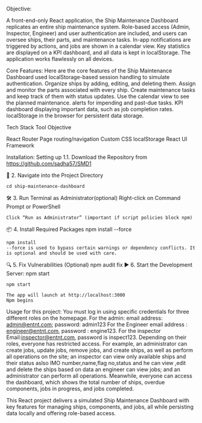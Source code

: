  Objective:
 
A front-end-only React application, the Ship Maintenance Dashboard replicates an entire ship maintenance system. Role-based access (Admin, Inspector, Engineer) and user authentication are included, and users can oversee ships, their parts, and maintenance tasks. In-app notifications are triggered by actions, and jobs are shown in a calendar view. Key statistics are displayed on a KPI dashboard, and all data is kept in localStorage. The application works flawlessly on all devices. 

Core Features:
Here are the core features of the Ship Maintenance Dashboard
used localStorage-based session handling to simulate authentication.
Organize ships by adding, editing, and deleting them.
Assign and monitor the parts associated with every ship.
Create maintenance tasks and keep track of them with status updates.
Use the calendar view to see the planned maintenance.
alerts for impending and past-due tasks.
KPI dashboard displaying important data, such as job completion rates.
localStorage in the browser for persistent data storage.

Tech Stack Tool Objective

 React Router Page routing/navigation
 Custom CSS localStorage 
 React UI Framework



Installation:
Setting up
1.1. Download the Repository from https://github.com/sadha57/SMD1

📁 2. Navigate into the Project Directory

    cd ship-maintenance-dashboard
🛠️ 3. Run Terminal as Administrator(optional)
    Right-click on Command Prompt or PowerShell

    Click “Run as Administrator” (important if script policies block npm)

📦 4. Install Required Packages
    npm install --force

    
    npm install
    --force is used to bypass certain warnings or dependency conflicts. It is optional and should be used with care.

🔍 5. Fix Vulnerabilities (Optional)
    npm audit fix
▶️ 6. Start the Development Server:
npm start

    npm start
    
    The app will launch at http://localhost:3000
    Npm begins


Usage for this project:
You must log in using specific credentials for three different roles on the homepage.
For the admin:
     email address: admin@entnt.com;
     password: admin123
For the Engineer 
     email address : engineer@entnt.com, 
     password : engine123.
For the inspector
     Email:inspector@entnt.com, 
     password is inspect123.
 Depending on their roles, everyone has restricted access.
 For example, an administrator can create jobs, update jobs, remove jobs, and create ships, as well as perform all operations on the site; 
 an inspector can view only available ships and their status aslso IMO number,name,flag no,status and he can view ,edit and delete the ships based on data
 an engineer can view jobs; and an administrator can perform all operations. 
 Meanwhile, everyone can access the dashboard, which shows the total number of ships, overdue components, jobs in progress, and jobs completed.

This React project delivers a simulated Ship Maintenance Dashboard with key features for managing ships, components, and jobs, all while persisting data locally and offering role-based access.
